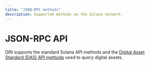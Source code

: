 ```yaml
---
title: "JSON-RPC methods"
description: Supported methods on the Solana network.
---
```


# JSON-RPC API

DIN supports the standard Solana API methods and the
[Digital Asset Standard (DAS) API methods](./digital-asset-standard/index.md)
used to query digital assets.
